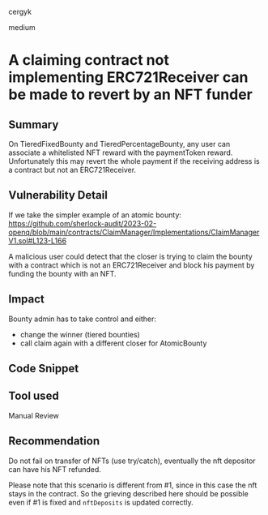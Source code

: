 cergyk

medium

# A claiming contract not implementing ERC721Receiver can be made to revert by an NFT funder

## Summary
On TieredFixedBounty and TieredPercentageBounty, any user can associate a whitelisted NFT reward with the paymentToken reward. Unfortunately this may revert the whole payment if the receiving address is a contract but not an ERC721Receiver.

## Vulnerability Detail
If we take the simpler example of an atomic bounty:
https://github.com/sherlock-audit/2023-02-openq/blob/main/contracts/ClaimManager/Implementations/ClaimManagerV1.sol#L123-L166

A malicious user could detect that the closer is trying to claim the bounty with a contract which is not an ERC721Receiver and block his payment by funding the bounty with an NFT.

## Impact
Bounty admin has to take control and either:
- change the winner (tiered bounties)
- call claim again with a different closer for AtomicBounty

## Code Snippet

## Tool used

Manual Review

## Recommendation
Do not fail on transfer of NFTs (use try/catch), eventually the nft depositor can have his NFT refunded.

Please note that this scenario is different from #1, since in this case the nft stays in the contract. So the grieving described here should be possible even if #1 is fixed and `nftDeposits` is updated correctly.